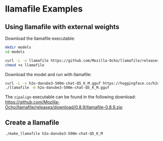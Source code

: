 # llamafile Examples

## Using llamafile with external weights

Download the llamafile executable:

```bash
mkdir models
cd models

curl -L -o llamafile https://github.com/Mozilla-Ocho/llamafile/releases/download/0.8.9/llamafile-0.8.9
chmod +x llamafile
```

Download the model and run with llamafile:

```bash
curl -L -o h2o-danube3-500m-chat-Q5_K_M.gguf https://huggingface.co/h2oai/h2o-danube3-500m-chat-GGUF/resolve/main/h2o-danube3-500m-chat-Q5_K_M.gguf?download=true
./llamafile -m h2o-danube3-500m-chat-Q5_K_M.gguf
```

The `zipalign` executable can be found in the following download:
https://github.com/Mozilla-Ocho/llamafile/releases/download/0.8.9/llamafile-0.8.9.zip

## Create a llamafile

```bash
./make_llamafile h2o-danube3-500m-chat-Q5_K_M
```